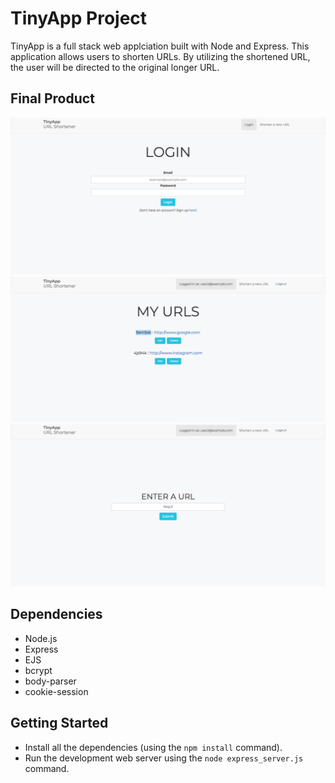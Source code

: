 # TinyApp Project
TinyApp is a full stack web applciation built with Node and Express. This application allows users to shorten URLs. By utilizing the shortened URL, the user will be directed to the original longer URL.

## Final Product

!['Screenshot of Login Page'](https://github.com/leeivana/tiny-app/blob/master/docs/tinyapp-login.png?raw=true)
!['Screenshot of Main Page'](https://github.com/leeivana/tiny-app/blob/master/docs/tinyapp-main.png?raw=true)
!['Screenshot of URL Shortening Page'](https://github.com/leeivana/tiny-app/blob/master/docs/tinyapp-new-url.png?raw=true)

## Dependencies

- Node.js
- Express
- EJS
- bcrypt
- body-parser
- cookie-session

## Getting Started

- Install all the dependencies (using the `npm install` command).
- Run the development web server using the `node express_server.js` command.
